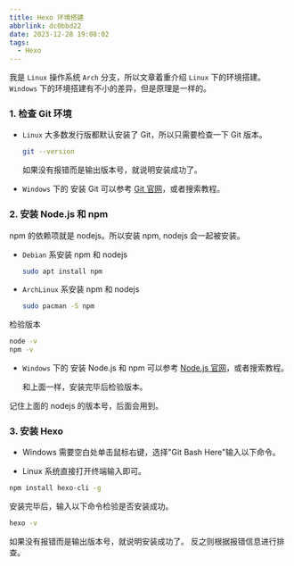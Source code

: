 ```yaml
---
title: Hexo 环境搭建
abbrlink: dc0bbd22
date: 2023-12-28 19:08:02
tags:
  - Hexo
---
```


我是 `Linux` 操作系统 `Arch` 分支，所以文章着重介绍 `Linux` 下的环境搭建。
`Windows` 下的环境搭建有不小的差异，但是原理是一样的。

### 1. 检查 Git 环境

-  `Linux` 大多数发行版都默认安装了 Git，所以只需要检查一下 Git 版本。
    ```bash
    git --version
    ```
    如果没有报错而是输出版本号，就说明安装成功了。


- `Windows` 下的 安装 Git 可以参考 [Git 官网](https://git-scm.com/downloads)，或者搜索教程。

### 2. 安装 Node.js 和 npm

npm 的依赖项就是 nodejs。所以安装 npm, nodejs 会一起被安装。

-   `Debian` 系安装 npm 和 nodejs

    ```bash
    sudo apt install npm
    ```
-   `ArchLinux` 系安装 npm 和 nodejs

    ```bash
    sudo pacman -S npm
    ```

检验版本
```bash
node -v
npm -v
```

-   `Windows` 下的 安装 Node.js 和 npm 可以参考 [Node.js 官网](https://nodejs.org/en/download/)，或者搜索教程。

     和上面一样，安装完毕后检验版本。

记住上面的 nodejs 的版本号，后面会用到。

### 3. 安装 Hexo

- Windows 需要空白处单击鼠标右键，选择"Git Bash Here"输入以下命令。

- Linux 系统直接打开终端输入即可。
```bash
npm install hexo-cli -g
```
安装完毕后，输入以下命令检验是否安装成功。
```bash
hexo -v
```
如果没有报错而是输出版本号，就说明安装成功了。
反之则根据报错信息进行排查。

